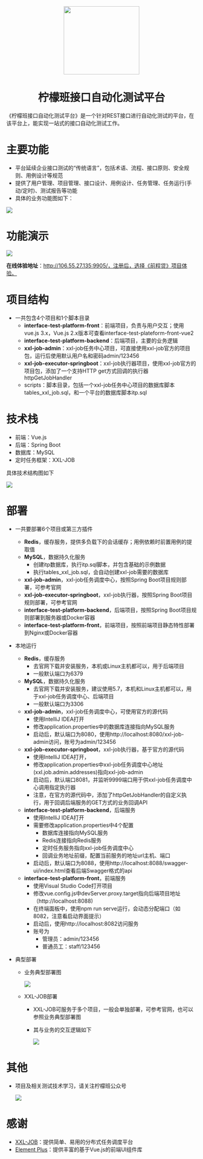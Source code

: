 

<div align="center" style="font-size:32px;font-weight:bold;"><img src="./images/logo.png"  align="center" style="width:200px;height:180px" /></div>
<div align="center" ><h1>柠檬班接口自动化测试平台</h1></div>
《柠檬班接口自动化测试平台》是一个针对REST接口进行自动化测试的平台，在该平台上，能实现一站式的接口自动化测试工作。

# 主要功能

- 平台延续企业接口测试的“传统语言”，包括术语、流程、接口原则、安全规则、用例设计等规范
- 提供了用户管理、项目管理、接口设计、用例设计、任务管理、任务运行(手动/定时)、测试报告等功能
- 具体的业务功能图如下：

<img src="./images/biz-flow.png" />

# 功能演示

<img src="./images/function.gif" />

**在线体验地址**：http://106.55.27.135:9905/，注册后，选择《前程贷》项目体验。

# 项目结构

- 一共包含4个项目和1个脚本目录
  - **interface-test-platform-front**：前端项目，负责与用户交互；使用vue.js 3.x，Vue.js 2.x版本可查看interface-test-plateform-front-vue2
  - **interface-test-platform-backend**：后端项目，主要的业务逻辑
  - **xxl-job-admin**：xxl-job任务中心项目，可直接使用xxl-job官方的项目包，运行后使用默认用户名和密码admin/123456
  - **xxl-job-executor-springboot**：xxl-job执行器项目，使用xxl-job官方的项目包，添加了一个支持HTTP get方式回调的执行器 httpGetJobHandler 
  - scripts：脚本目录，包括一个xxl-job任务中心项目的数据库脚本tables_xxl_job.sql，和一个平台的数据库脚本itp.sql

# 技术栈

- 前端：Vue.js
- 后端：Spring Boot
- 数据库：MySQL
- 定时任务框架：XXL-JOB

具体技术结构图如下

<img src="./images/tech.png" />

# 部署

- 一共要部署6个项目或第三方插件

  - **Redis**，缓存服务，提供多负载下的会话缓存；用例依赖时前置用例的提取值
  - **MySQL**，数据持久化服务
    - 创建itp数据库，执行itp.sql脚本，并包含基础的示例数据
    - 执行tables_xxl_job.sql，会自动创建xxl-job需要的数据库
  - **xxl-job-admin**，xxl-job任务调度中心，按照Spring Boot项目规则部署，可参考官网
  - **xxl-job-executor-springboot**，xxl-job执行器，按照Spring Boot项目规则部署，可参考官网
  - **interface-test-platform-backend**，后端项目，按照Spring Boot项目规则部署到服务器或Docker容器
  - **interface-test-platform-front**，前端项目，按照前端项目静态特性部署到Nginx或Docker容器

- 本地运行

  - **Redis**，缓存服务
    - 去官网下载并安装服务，本机或Linux主机都可以，用于后端项目
    - 一般默认端口为6379
  - **MySQL**，数据持久化服务
    - 去官网下载并安装服务，建议使用5.7，本机和Linux主机都可以，用于xxl-job任务调度中心、后端项目
    - 一般默认端口为3306
  - **xxl-job-admin**，xxl-job任务调度中心，可使用官方的源代码
    - 使用IntelliJ IDEA打开
    - 修改application.properties中的数据库连接指向MySQL服务
    - 启动后，默认端口为8080，使用http://localhost:8080/xxl-job-admin访问，账号为admin/123456
  - **xxl-job-executor-springboot**，xxl-job执行器，基于官方的源代码
    - 使用IntelliJ IDEA打开，
    - 修改application.properties中xxl-job任务调度中心地址(xxl.job.admin.addresses)指向xxl-job-admin
    - 启动后，默认端口8081，并监听9999端口用于供xxl-job任务调度中心调用指定执行器
    - 注意，在官方的源代码中，添加了httpGetJobHandler的自定义执行，用于回调后端服务的GET方式的业务回调API
  - **interface-test-platform-backend**，后端服务
    - 使用IntelliJ IDEA打开
    - 需要修改application.properties中4个配置
      - 数据库连接指向MySQL服务
      - Redis连接指向Redis服务
      - 定时任务服务指向xxl-job任务调度中心
      - 回调业务地址前缀，配置当前服务的地址url主机、端口
    - 启动后，默认端口为8088，使用http://localhost:8088/swagger-ui/index.html查看后端Swagger格式的api
  - **interface-test-platform-front**，前端服务
    - 使用Visual Studio Code打开项目
    - 修改vue.config.js中devServer.proxy.target指向后端项目地址（http://localhost:8088)
    - 在终端面板中，使用npm run serve运行，会动态分配端口（如8082，注意看启动界面提示）
    - 启动后，使用http://localhost:8082访问服务
    - 账号为
      - 管理员：admin/123456
      - 普通员工：staff/123456

- 典型部署

  - 业务典型部署图
  
    <img src="./images/biz-deploy.png" />
    
  - XXL-JOB部署
  
    - XXL-JOB可服务于多个项目，一般会单独部署，可参考官网，也可以参照业务典型部署图
    
    - 其与业务的交互逻辑如下
    
      <img src="./images/xxl-job.png" />
  
  

# 其他

- 项目及相关测试技术学习，请关注柠檬班公众号

  <img src="./images/lemon.png" />

# 感谢

- <a href="https://www.xuxueli.com/xxl-job/" target="_blank">XXL-JOB</a>：提供简单、易用的分布式任务调度平台
- <a href="https://element.eleme.cn/" target="_blank">Element Plus</a>：提供丰富的基于Vue.js的前端UI组件库


